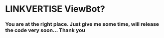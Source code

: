 <h1>LINKVERTISE ViewBot?</h1>
<h3> You are at the right place. Just give me some time, will release the code very soon... Thank you</h3>
